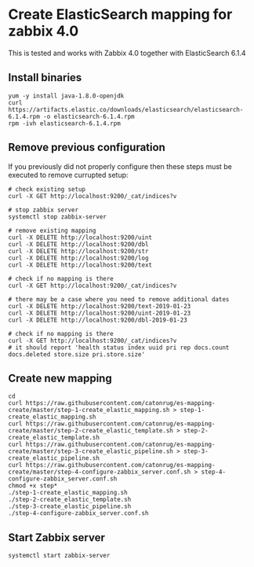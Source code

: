 # Create ElasticSearch mapping for zabbix 4.0

This is tested and works with Zabbix 4.0 together with ElasticSearch 6.1.4

## Install binaries

```
yum -y install java-1.8.0-openjdk
curl https://artifacts.elastic.co/downloads/elasticsearch/elasticsearch-6.1.4.rpm -o elasticsearch-6.1.4.rpm
rpm -ivh elasticsearch-6.1.4.rpm
```

## Remove previous configuration

If you previously did not properly configure then these steps must be executed to remove currupted setup:
```
# check existing setup
curl -X GET http://localhost:9200/_cat/indices?v

# stop zabbix server
systemctl stop zabbix-server

# remove existing mapping
curl -X DELETE http://localhost:9200/uint
curl -X DELETE http://localhost:9200/dbl
curl -X DELETE http://localhost:9200/str
curl -X DELETE http://localhost:9200/log
curl -X DELETE http://localhost:9200/text

# check if no mapping is there
curl -X GET http://localhost:9200/_cat/indices?v

# there may be a case where you need to remove additional dates
curl -X DELETE http://localhost:9200/text-2019-01-23
curl -X DELETE http://localhost:9200/uint-2019-01-23
curl -X DELETE http://localhost:9200/dbl-2019-01-23

# check if no mapping is there
curl -X GET http://localhost:9200/_cat/indices?v
# it should report 'health status index uuid pri rep docs.count docs.deleted store.size pri.store.size'
```

## Create new mapping

```
cd
curl https://raw.githubusercontent.com/catonrug/es-mapping-create/master/step-1-create_elastic_mapping.sh > step-1-create_elastic_mapping.sh
curl https://raw.githubusercontent.com/catonrug/es-mapping-create/master/step-2-create_elastic_template.sh > step-2-create_elastic_template.sh
curl https://raw.githubusercontent.com/catonrug/es-mapping-create/master/step-3-create_elastic_pipeline.sh > step-3-create_elastic_pipeline.sh
curl https://raw.githubusercontent.com/catonrug/es-mapping-create/master/step-4-configure-zabbix_server.conf.sh > step-4-configure-zabbix_server.conf.sh
chmod +x step*
./step-1-create_elastic_mapping.sh
./step-2-create_elastic_template.sh
./step-3-create_elastic_pipeline.sh
./step-4-configure-zabbix_server.conf.sh
```

## Start Zabbix server

```
systemctl start zabbix-server
```



